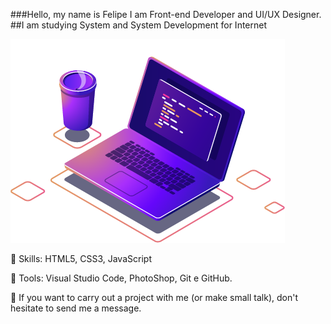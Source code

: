 
###Hello, my name is Felipe I am Front-end Developer and UI/UX Designer. ##I am studying System and System Development for Internet

 ![Computador ilustrado](https://github.com/FelipeBastosxj/FelipeBastosxj/blob/main/img-readm.png)


🦄 Skills: HTML5, CSS3, JavaScript

💼 Tools: Visual Studio Code, PhotoShop, Git e GitHub.                          

💌 If you want to carry out a project with me (or make small talk), don't hesitate to send me a message.  
<!--
**FelipeBastosxj/FelipeBastosxj** is a ✨ _special_ ✨ repository because its `README.md` (this file) appears on your GitHub profile.

Here are some ideas to get you started:

- 🔭 I’m currently working on ...
- 🌱 I’m currently learning ...
- 👯 I’m looking to collaborate on ...
- 🤔 I’m looking for help with ...
- 💬 Ask me about ...
- 📫 How to reach me: ...
- 😄 Pronouns: ...
- ⚡ Fun fact: ...
-->
